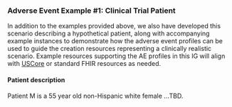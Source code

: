 ### Adverse Event Example #1: Clinical Trial Patient


In addition to the examples provided above, we also have developed this scenario describing a hypothetical patient, along with accompanying example instances to demonstrate how the adverse event profiles can be used to guide the creation resources representing a clinically realistic scenario. Example resources supporting the AE profiles in this IG will align with [USCore](http://hl7.org/fhir/us/core/index.html) or standard FHIR resources as needed.

#### Patient description

Patient M is a 55 year old non-Hispanic white female ...TBD.

